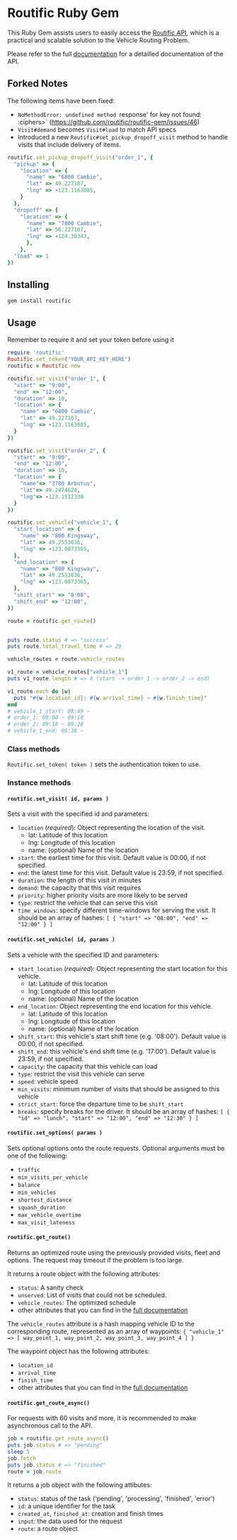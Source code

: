Routific Ruby Gem
=================
This Ruby Gem assists users to easily access the [Routific API][1], which is a practical and scalable solution to the Vehicle Routing Problem.

  [1]: https://routific.com/developers

Please refer to the full [documentation](https://docs.routific.com) for a detailled documentation of the API.

Forked Notes
----------
The following items have been fixed:
* `NoMethodError: undefined method `response' for key not found: :ciphers>` (https://github.com/routific/routific-gem/issues/46)
* `Visit#demand` becomes `Visit#load` to match API specs
* Introduced a new `Routific#set_pickup_dropoff_visit` method to handle visits that include delivery of items.
```ruby
routific.set_pickup_dropoff_visit("order_1", {
  "pickup" => {
    "location" => {
      "name" => "6800 Cambie",
      "lat" => 49.227107,
      "lng" => -123.1163085,
    }
  },
  "dropoff" => {
    "location" => {
      "name" => "7800 Cambie",
      "lat" => 56.227107,
      "lng" => -124.30343,
      },
    },
  "load" => 1
})
```

Installing
----------

`gem install routific`

Usage
-----
Remember to require it and set your token before using it

```ruby
require 'routific'
Routific.set_token("YOUR_API_KEY_HERE")
routific = Routific.new

routific.set_visit("order_1", {
  "start" => "9:00",
  "end" => "12:00",
  "duration" => 10,
  "location" => {
    "name" => "6800 Cambie",
    "lat" => 49.227107,
    "lng" => -123.1163085,
  }
})

routific.set_visit("order_2", {
  "start" => "9:00",
  "end" => "12:00",
  "duration" => 10,
  "location" => {
    "name"=> "3780 Arbutus",
    "lat"=> 49.2474624,
    "lng"=> -123.1532338
  }
})

routific.set_vehicle("vehicle_1", {
  "start_location" => {
    "name" => "800 Kingsway",
    "lat" => 49.2553636,
    "lng" => -123.0873365,
  },
  "end_location" => {
    "name" => "800 Kingsway",
    "lat" => 49.2553636,
    "lng" => -123.0873365,
  },
  "shift_start" => "8:00",
  "shift_end" => "12:00",
})

route = routific.get_route()


puts route.status # => "success"
puts route.total_travel_time # => 29

vehicle_routes = route.vehicle_routes

v1_route = vehicle_routes["vehicle_1"]
puts v1_route.length # => 4 (start -> order_1 -> order_2 -> end)

v1_route.each do |w|
  puts "#{w.location_id}: #{w.arrival_time} ~ #{w.finish_time}"
end
# vehicle_1_start: 08:49 ~
# order_1: 09:00 ~ 09:10
# order_2: 09:18 ~ 09:28
# vehicle_1_end: 09:38 ~

```

### Class methods

`Routific.set_token( token )` sets the authentication token to use.

### Instance methods

#### `routific.set_visit( id, params )`

Sets a visit with the specified id and parameters:

- `location` (*required*): Object representing the location of the visit.
  + lat: Latitude of this location
  + lng: Longitude of this location
  + name: (optional) Name of the location
- `start`: the earliest time for this visit. Default value is 00:00, if not specified.
- `end`: the latest time for this visit. Default value is    23:59, if not specified.
- `duration`: the length of this visit in minutes
- `demand`: the capacity that this visit requires
- `priority`: higher priority visits are more likely to be served
- `type`: restrict the vehicle that can serve this visit
- `time_windows`: specify different time-windows for serving the visit.
It should be an array of hashes: `[ { "start" => "08:00", "end" => "12:00" } ]`

#### `routific.set_vehicle( id, params )`

Sets a vehicle with the specified ID and parameters:
- `start_location` (*required*): Object representing the start location for this vehicle.
  + lat: Latitude of this location
  + lng: Longitude of this location
  + name: (optional) Name of the location
- `end_location`: Object representing the end location for this vehicle.
  + lat: Latitude of this location
  + lng: Longitude of this location
  + name: (optional) Name of the location
- `shift_start`: this vehicle's start shift time (e.g. '08:00'). Default value is 00:00, if not specified.
- `shift_end`: this vehicle's end shift time (e.g. '17:00'). Default value is 23:59, if not specified.
- `capacity`: the capacity that this vehicle can load
- `type`: restrict the visit this vehicle can serve
- `speed`: vehicle speed
- `min_visits`: minimum number of visits that should be assigned to this vehicle
- `strict_start`: force the departure time to be `shift_start`
- `breaks`: specify breaks for the driver.
It should be an array of hashes: `[ { "id" => "lunch", "start" => "12:00", "end" => "12:30" } ]`

#### `routific.set_options( params )`

Sets optional options onto the route requests.
Optional arguments must be one of the following:

- `traffic`
- `min_visits_per_vehicle`
- `balance`
- `min_vehicles`
- `shortest_distance`
- `squash_duration`
- `max_vehicle_overtime`
- `max_visit_lateness`

#### `routific.get_route()`

Returns an optimized route using the previously provided visits, fleet and options.
The request may timeout if the problem is too large.

It returns a route object with the following attributes:
- `status`: A sanity check
- `unserved`: List of visits that could not be scheduled.
- `vehicle_routes`: The optimized schedule
- other attributes that you can find in the [full documentation](https://docs.routific.com)

The `vehicle_routes` attribute is a hash mapping vehicle ID to the corresponding route, represented as an array of waypoints: `{ "vehicle_1" => [ way_point_1, way_point_2, way_point_3, way_point_4 ] }`

The waypoint object has the following attributes:
- `location_id`
- `arrival_time`
- `finish_time`
- other attributes that you can find in the [full documentation](https://docs.routific.com)

#### `routific.get_route_async()`

For requests with 60 visits and more, it is recommended to make asynchronous call to the API.

```ruby
job = routific.get_route_async()
puts job.status # => "pending"
sleep 5
job.fetch
puts job.status # => "finished"
route = job.route
```

It returns a job object with the following attibutes:
- `status`: status of the task ('pending', 'processing', 'finished', 'error')
- `id`: a unique identifier for the task
- `created_at`, `finished_at`: creation and finish times
- `input`: the data used for the request
- `route`: a route object
